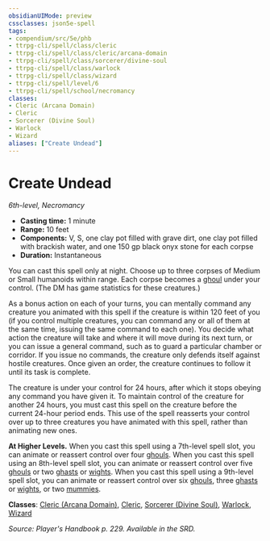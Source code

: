 ```yaml
---
obsidianUIMode: preview
cssclasses: json5e-spell
tags:
- compendium/src/5e/phb
- ttrpg-cli/spell/class/cleric
- ttrpg-cli/spell/class/cleric/arcana-domain
- ttrpg-cli/spell/class/sorcerer/divine-soul
- ttrpg-cli/spell/class/warlock
- ttrpg-cli/spell/class/wizard
- ttrpg-cli/spell/level/6
- ttrpg-cli/spell/school/necromancy
classes:
- Cleric (Arcana Domain)
- Cleric
- Sorcerer (Divine Soul)
- Warlock
- Wizard
aliases: ["Create Undead"]
---
```

# Create Undead
*6th-level, Necromancy*  

- **Casting time:** 1 minute
- **Range:** 10 feet
- **Components:** V, S, one clay pot filled with grave dirt, one clay pot filled with brackish water, and one 150 gp black onyx stone for each corpse
- **Duration:** Instantaneous

You can cast this spell only at night. Choose up to three corpses of Medium or Small humanoids within range. Each corpse becomes a [ghoul](/3-Mechanics/CLI/bestiary/undead/ghoul.md) under your control. (The DM has game statistics for these creatures.)

As a bonus action on each of your turns, you can mentally command any creature you animated with this spell if the creature is within 120 feet of you (if you control multiple creatures, you can command any or all of them at the same time, issuing the same command to each one). You decide what action the creature will take and where it will move during its next turn, or you can issue a general command, such as to guard a particular chamber or corridor. If you issue no commands, the creature only defends itself against hostile creatures. Once given an order, the creature continues to follow it until its task is complete.

The creature is under your control for 24 hours, after which it stops obeying any command you have given it. To maintain control of the creature for another 24 hours, you must cast this spell on the creature before the current 24-hour period ends. This use of the spell reasserts your control over up to three creatures you have animated with this spell, rather than animating new ones.

**At Higher Levels.** When you cast this spell using a 7th-level spell slot, you can animate or reassert control over four [ghouls](/3-Mechanics/CLI/bestiary/undead/ghoul.md). When you cast this spell using an 8th-level spell slot, you can animate or reassert control over five [ghouls](/3-Mechanics/CLI/bestiary/undead/ghoul.md) or two [ghasts](/3-Mechanics/CLI/bestiary/undead/ghast.md) or [wights](/3-Mechanics/CLI/bestiary/undead/wight.md). When you cast this spell using a 9th-level spell slot, you can animate or reassert control over six [ghouls](/3-Mechanics/CLI/bestiary/undead/ghoul.md), three [ghasts](/3-Mechanics/CLI/bestiary/undead/ghast.md) or [wights](/3-Mechanics/CLI/bestiary/undead/wight.md), or two [mummies](/3-Mechanics/CLI/bestiary/undead/mummy.md).

**Classes**: [Cleric (Arcana Domain)](/3-Mechanics/CLI/classes/cleric-arcana-domain-scag.md), [Cleric](/3-Mechanics/CLI/classes/cleric.md), [Sorcerer (Divine Soul)](/3-Mechanics/CLI/classes/sorcerer-divine-soul-xge.md), [Warlock](/3-Mechanics/CLI/classes/warlock.md), [Wizard](/3-Mechanics/CLI/classes/wizard.md)

*Source: Player's Handbook p. 229. Available in the SRD.*